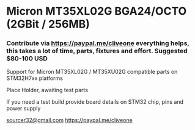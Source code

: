 # Micron MT35XL02G BGA24/OCTO (2GBit / 256MB)
### Contribute via   https://paypal.me/cliveone  everything helps, this takes a lot of time, parts, fixtures and effort. Suggested $80-100 USD

Support for Micron MT35XL02G / MT35XU02G compatible parts on STM32H7xx platforms

Place Holder, awaiting test parts

If you need a test build provide board details on STM32 chip, pins and power supply

sourcer32@gmail.com
https://paypal.me/cliveone
